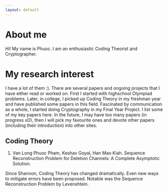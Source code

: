 ```yaml
---
layout: default
---
```


# About me
Hi! My name is Phuoc. I am an enthusiastic Coding Theorist and Cryptographer.

# My research interest
I have a lot of them :). There are several papers and ongoing projects that I have either read or worked on. First I started with highschool Olympiad problems. Later, in college, I picked up Coding Theory in my freshman year and have published some papers in this field. Fascinated by communication as a whole, I started doing Cryptography in my Final Year Project. I list some of my key papers here. In the future, I may have too many papers (in progress xD), then I will pick my favourite ones and devote other papers (including their introduction) into other sites.
## Coding Theory
1. Van Long Phuoc Pham, Keshav Goyal, Han Mao Kiah. Sequence Reconstruction Problem for Deletion Channels: A Complete Asymptotic Solution.

Since Shannon, Coding Theory has changed dramatically. Even new ways to mitigate errors have been proposed. Notable was the Sequence Reconstruction Problem by Levenshtein.
